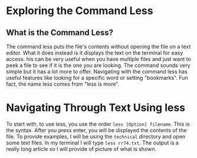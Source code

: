 # Exploring the Command Less

## What is the Command Less?

The command less puts the file's contents without opening the file on a text editor. What it does instead is it displays the text on the terminal for easy access.
his can be very useful when you have multiple files and just want to peek a file to see if it is the one you are looking. The command sounds very simple but it has a lot more to offer.
Navigating with the command less has useful features like looking for a specific word or setting "bookmarks". Fun fact, the name less comes from "less is more".

# Navigating Through Text Using less

To start with, to use less, you use the order `less [Option] filename`. This is the syntax. After you press enter, you will be displayed the contents of the file. 
To provide examples, I will be using the `technical` directory and open some text files. In my terminal I will type `less rr74.txt`. The output is a really long article so I 
will provide of picture of what is shown. 
